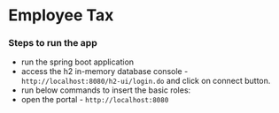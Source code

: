 # Employee Tax

### Steps to run the app

- run the spring boot application
- access the h2 in-memory database console - ```http://localhost:8080/h2-ui/login.do``` and click on connect button.
- run below commands to insert the basic roles:
- open the portal - ```http://localhost:8080``` 
